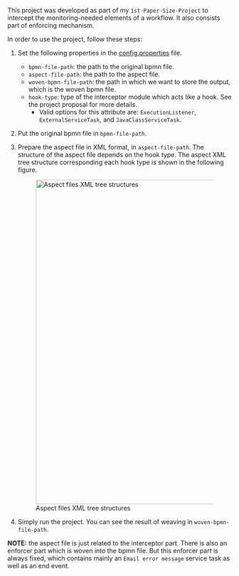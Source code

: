 This project was developed as part of my `1st-Paper-Size-Project` to intercept the monitoring-needed elements of a workflow.
It also consists part of enforcing mechanism.

In order to use the project, follow these steps:
1. Set the following properties in the [config.properties](/src/main/resources/config.properties) file.
   - `bpmn-file-path`: the path to the original bpmn file.
   - `aspect-file-path`: the path to the aspect file.
   - `woven-bpmn-file-path`: the path in which we want to store the output, which is the woven bpmn file.
   - `hook-type`: type of the interceptor module which acts like a hook. See the project proposal for more details.
     - Valid options for this attribute are: `ExecutionListener`, `ExternalServiceTask`, and `JavaClassServiceTask`.

2. Put the original bpmn file in `bpmn-file-path`.

3. Prepare the aspect file in XML format, in `aspect-file-path`. The structure of the aspect file depends on the hook type.
   The aspect XML tree structure corresponding each hook type is shown in the following figure.

   <figure>
      <img width="730" src="/home/shekofte/Documents/Research/Projects-Workspace/SeRDiWow-First-Project/README/aspect-files-xml-tress-structures.png"
           alt="Aspect files XML tree structures"/>
      <figcaption>Aspect files XML tree structures</figcaption>
   </figure>

4. Simply run the project. You can see the result of weaving in `woven-bpmn-file-path`. 

**NOTE:** the aspect file is just related to the interceptor part. There is also an enforcer part which is
woven into the bpmn file. But this enforcer part is always fixed, which contains mainly an `Email error message` 
service task as well as an end event.